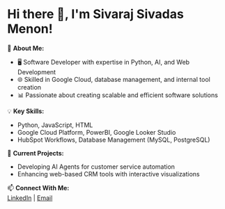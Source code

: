 # Hi there 👋, I'm Sivaraj Sivadas Menon!

🎯 **About Me:**  
- 🖥️ Software Developer with expertise in Python, AI, and Web Development  
- 🌐 Skilled in Google Cloud, database management, and internal tool creation  
- 📊 Passionate about creating scalable and efficient software solutions

💡 **Key Skills:**  
- Python, JavaScript, HTML  
- Google Cloud Platform, PowerBI, Google Looker Studio  
- HubSpot Workflows, Database Management (MySQL, PostgreSQL)  

🔭 **Current Projects:**  
- Developing AI Agents for customer service automation  
- Enhancing web-based CRM tools with interactive visualizations  


📫 **Connect With Me:**  
[LinkedIn](https://www.linkedin.com/in/sivaraj-s-menon-519205220/) | [Email](mailto:sivarajsivadasmenon@gmail.com)
